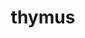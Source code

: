 ---
title: thymus
release_version: v1.1
hra_release_version:
  - v1.0
  - v1.1
  - v1.2
type: asct-b
description: '[Anatomical Structures, Cell Types, plus Biomarkers (ASCT+B) tables](https://hubmapconsortium.github.io/ccf/pages/ccf-anatomical-structures.html) aim to capture the nested *part_of* structure of anatomical human body parts, the typology of cells, and biomarkers used to identify cell types. The tables are authored and reviewed by an international team of experts.'
creators:
  - 0000-0002-4331-2202
  - 0000-0002-3882-457X
  - 0000-0003-4379-8967
project_leads:
  - 0000-0002-3321-6137
reviewers:
  - 0000-0002-6294-6366
  - 0000-0002-1745-8996
  - 0000-0002-5781-0288
  - 0000-0001-7655-4833
creation_date: 2021-12-01T00:00:00
license: CC BY 4.0
publisher:  HuBMAP 
funder:  National Institutes of Health 
award_number:  OT2OD026671 
hubmap_id:  HBM392.LPKF.942 
datatable: ASCT-B_VH_Thymus.csv
doi: https://doi.org/10.48539/HBM392.LPKF.942
---